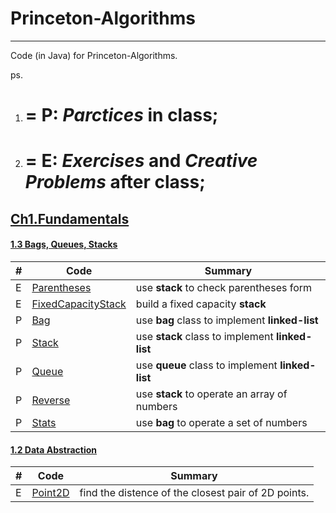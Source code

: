 # Princeton-Algorithms
-----
Code (in Java) for Princeton-Algorithms.

ps.

1. # = P: *Parctices* in class;
2. # = E: *Exercises* and *Creative Problems* after class;

## [Ch1.Fundamentals](http://algs4.cs.princeton.edu/10fundamentals/) ##

#### [1.3 Bags, Queues, Stacks](http://algs4.cs.princeton.edu/13stacks/) ####
|  #   | Code | Summary |
| ---- | ---- | ------- |
|E|[Parentheses](./ch1_fundamentals/1.3_e4_Parentheses/)|use **stack** to check parentheses form|
|E|[FixedCapacityStack](./ch1_fundamentals/1.3_e1_FixedCapacityStack/)|build a fixed capacity **stack**|
|P|[Bag](./ch1_fundamentals/1.3_p4_Bag/)|use **bag** class to implement **linked-list**|
|P|[Stack](./ch1_fundamentals/1.3_p4_Stack/)|use **stack** class to implement **linked-list**|
|P|[Queue](./ch1_fundamentals/1.3_p4_Queue/)|use **queue** class to implement **linked-list**|
|P|[Reverse](./ch1_fundamentals/1.3_p1_Reverse/)|use **stack** to operate an array of numbers|
|P|[Stats](./ch1_fundamentals/1.3_p1_Stats/)|use **bag** to operate a set of numbers|

#### [1.2 Data Abstraction](http://algs4.cs.princeton.edu/12oop/) ####
|  #   | Code | Summary |
| ---- | ---- | ------- |
|E|[Point2D](./ch1_fundamentals/1.2_e1_Point2D/)|find the distence of the closest pair of 2D points.|